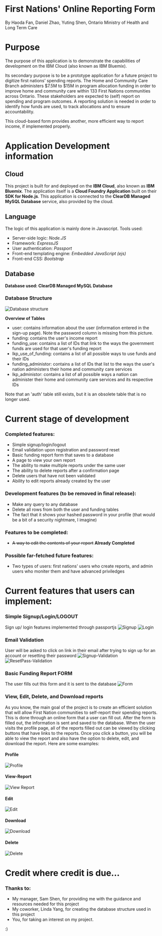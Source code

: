 # First Nations' Online Reporting Form
By Haoda Fan, Daniel Zhao, Yuting Shen, Ontario Ministry of Health and Long Term Care

# Purpose
The purpose of this application is to demonstrate the capabilities of development on the IBM Cloud (also known as IBM Bluemix).


Its secondary purpose is to be a prototype application for a future project to digitize first nations' spending reports. The Home and Community Care Branch administers $7.5M to $15M in program allocation funding in order to improve home and community care within 133 First Nations communities across Ontario. These stakeholders are expected to (self) report on spending and program outcomes.  A reporting solution is needed in order to identify how funds are used, to track allocations and to ensure accountability.


This cloud-based form provides another, more efficient way to report income, if implemented properly.


# Application Development information
## Cloud
This project is built for and deployed on the **IBM Cloud**, also known as **IBM Bluemix**. The application itself is a **Cloud Foundry Application** built on their **SDK for Node.js**. This application is connected to the **ClearDB Managed MySQL Database** service, also provided by the cloud.   

## Language
The logic of this application is mainly done in Javascript. Tools used:
- Server-side logic: *Node.JS*
- Framework: *ExpressJS*
- User authentication: *Passport*
- Front-end templating engine: *Embedded JavaScript (ejs)*
- Front-end CSS: *Bootstrap*

## Database
**Database used: ClearDB Managed MySQL Database**
### Database Structure
![Database structure](https://raw.githubusercontent.com/haodafan/IBMCloudDemo-FNTPR/master/diagram2.png "Database Structure")


**Overview of Tables**
- user: contains information about the user (information entered in the sign-up page). Note the password column is missing from this picture.
- funding: contains the user's income report
- funding_use: contains a list of IDs that link to the ways the government funds are used for that user's funding report
- lkp_use_of_funding: contains a list of all possible ways to use funds and their IDs
- funding_administor: contains a list of IDs that list to the ways the user's nation administers their home and community care services
- lkp_administor: contains a list of all possible ways a nation can administer their home and community care services and its respective IDs


Note that an 'auth' table still exists, but it is an obsolete table that is no longer used.


# Current stage of development
### Completed features:
- Simple signup/login/logout
- Email validation upon registration and password reset
- Basic funding report form that saves to a database
- A page to view your own report
- The ability to make multiple reports under the same user
- The ability to delete reports after a confirmation page
- Delete users that have not been validated
- Ability to edit reports already created by the user
### Development features (to be removed in final release):
- Make any query to any database
- Delete all rows from both the user and funding tables
- The fact that it shows your hashed password in your profile (that would be a bit of a security nightmare, I imagine)

### Features to be completed:
- ~~A way to edit the contents of your report~~ **Already Completed**

### Possible far-fetched future features:
- Two types of users: first nations' users who create reports, and admin users who moniter them and have advanced priviledges

# Current features that users can implement:
### Simple Signup/Login/LOGOUT
Sign up/ login features implemented through passportjs
![Signup](https://raw.githubusercontent.com/mzhao123/IBMCLoudDemo-FNTPR-DANIEL/master/pictures/signup.png )
![Login](https://raw.githubusercontent.com/mzhao123/IBMCLoudDemo-FNTPR-DANIEL/master/pictures/login.png )

### Email Validation
User will be asked to click on link in their email after trying to sign up for an account or resetting their password
![Signup-Validation](https://raw.githubusercontent.com/mzhao123/IBMCLoudDemo-FNTPR-DANIEL/master/pictures/validatesignup.png )
![ResetPass-Validation](https://raw.githubusercontent.com/mzhao123/IBMCLoudDemo-FNTPR-DANIEL/master/pictures/validatechangepass.png )
### Basic Funding Report FORM
The user fills out this form and it is sent to the database
![Form](https://raw.githubusercontent.com/mzhao123/IBMCLoudDemo-FNTPR-DANIEL/master/pictures/reportform.png )

### View, Edit, Delete, and Download reports
As you know, the main goal of the project is to create an efficient solution that will allow First Nation communities to self-report their spending reports. This is done through an online form that a user can fill out. After the form is filled out, the information is sent and saved to the database. When the user visits the profile page, all of the reports filled out can be viewed by clicking buttons that have links to the reports. Once you click a button, you will be able to view the report and also have the option to delete, edit, and download the report. Here are some examples:
#### Profile
![Profile](https://raw.githubusercontent.com/mzhao123/IBMCLoudDemo-FNTPR-DANIEL/master/pictures/profile.png)
#### View-Report
![View Report](https://raw.githubusercontent.com/mzhao123/IBMCLoudDemo-FNTPR-DANIEL/master/viewReportPicture.png)
#### Edit
![Edit](https://raw.githubusercontent.com/mzhao123/IBMCLoudDemo-FNTPR-DANIEL/master/pictures/edit.png)
#### Download
![Download](https://raw.githubusercontent.com/mzhao123/IBMCLoudDemo-FNTPR-DANIEL/master/pictures/download.png )
#### Delete
![Delete](https://raw.githubusercontent.com/mzhao123/IBMCLoudDemo-FNTPR-DANIEL/master/pictures/delete.png)

# Credit where credit is due...
### Thanks to:
- My manager, Sam Shen, for providing me with the guidance and resources needed for this project
- My coworker, Linda Yang, for creating the database structure used in this project
- You, for taking an interest on my project.

:)
